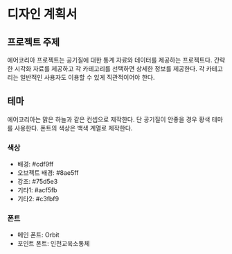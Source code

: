 # 디자인 계획서

## 프로젝트 주제

에어코리아 프로젝트는 공기질에 대한 통계 자료와 데이터를 제공하는 프로젝트다.
간략한 시각화 자료를 제공하고 각 카테고리를 선택하면 상세한 정보를 제공한다.
각 카테고리는 일반적인 사용자도 이용할 수 있게 직관적이어야 한다.

## 테마

에어코리아는 맑은 하늘과 같은 컨셉으로 제작한다.
단 공기질이 안좋을 경우 황색 테마를 사용한다.
폰트의 색상은 백색 계열로 제작한다.

### 색상

- 배경: #cdf9ff
- 오브젝트 배경: #8ae5ff
- 강조: #75d5e3
- 기타1: #acf5fb
- 기타2: #c3fbf9

### 폰트

- 메인 폰트: Orbit
- 포인트 폰트: 인천교육소통체
